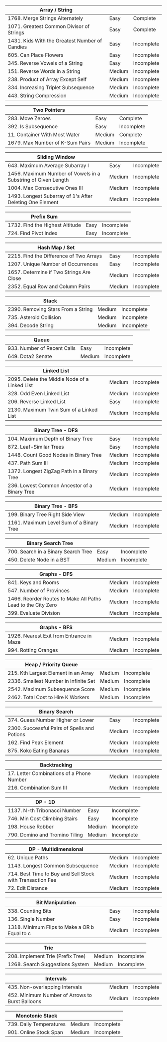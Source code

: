 | Array / String                                                |         |            |
| ------------------------------------------------------------- | ------- | ---------- |
| 1768. Merge Strings Alternately                               | Easy    | Complete   |
| 1071. Greatest Common Divisor of Strings                      | Easy    | Complete   |
| 1431. Kids With the Greatest Number of Candies                | Easy    | Incomplete |
| 605. Can Place Flowers                                        | Easy    | Incomplete |
| 345. Reverse Vowels of a String                               | Easy    | Incomplete |
| 151. Reverse Words in a String                                | Medium  | Incomplete |
| 238. Product of Array Except Self                             | Medium  | Incomplete |
| 334. Increasing Triplet Subsequence                           | Medium  | Incomplete |
| 443. String Compression                                       | Medium  | Incomplete |


| Two Pointers                                                  |         |            |
| ------------------------------------------------------------- | ------- | ---------- |
| 283. Move Zeroes                                              | Easy    | Complete   |
| 392. Is Subsequence                                           | Easy    | Incomplete |
| 11. Container With Most Water                                 | Medium  | Complete   |
| 1679. Max Number of K-Sum Pairs                               | Medium  | Incomplete |


| Sliding Window                                                |         |            |
| ------------------------------------------------------------- | ------- | ---------- |
| 643. Maximum Average Subarray I                               | Easy    | Incomplete |
| 1456. Maximum Number of Vowels in a Substring of Given Length | Medium  | Incomplete |
| 1004. Max Consecutive Ones III                                | Medium  | Incomplete |
| 1493. Longest Subarray of 1's After Deleting One Element      | Medium  | Incomplete |


| Prefix Sum                                                    |         |            |
| ------------------------------------------------------------- | ------- | ---------- |
| 1732. Find the Highest Altitude                               | Easy    | Incomplete |
| 724. Find Pivot Index                                         | Easy    | Incomplete |


| Hash Map / Set                                                |         |            |
| ------------------------------------------------------------- | ------- | ---------- |
| 2215. Find the Difference of Two Arrays                       | Easy    | Incomplete |
| 1207. Unique Number of Occurrences                            | Easy    | Incomplete |
| 1657. Determine if Two Strings Are Close                      | Medium  | Incomplete |
| 2352. Equal Row and Column Pairs                              | Medium  | Incomplete |


| Stack                                                         |         |            |
| ------------------------------------------------------------- | ------- | ---------- |
| 2390. Removing Stars From a String                            | Medium  | Incomplete |
| 735. Asteroid Collision                                       | Medium  | Incomplete |
| 394. Decode String                                            | Medium  | Incomplete |


| Queue                                                         |         |            |
| ------------------------------------------------------------- | ------- | ---------- |
| 933. Number of Recent Calls                                   | Easy    | Incomplete |
| 649. Dota2 Senate                                             | Medium  | Incomplete |


| Linked List                                                   |         |            |
| ------------------------------------------------------------- | ------- | ---------- |
| 2095. Delete the Middle Node of a Linked List                 | Medium  | Incomplete |
| 328. Odd Even Linked List                                     | Medium  | Incomplete |
| 206. Reverse Linked List                                      | Easy    | Incomplete |
| 2130. Maximum Twin Sum of a Linked List                       | Medium  | Incomplete |


| Binary Tree - DFS                                             |         |            |
| ------------------------------------------------------------- | ------- | ---------- |
| 104. Maximum Depth of Binary Tree                             | Easy    | Incomplete |
| 872. Leaf-Similar Trees                                       | Easy    | Incomplete |
| 1448. Count Good Nodes in Binary Tree                         | Medium  | Incomplete |
| 437. Path Sum III                                             | Medium  | Incomplete |
| 1372. Longest ZigZag Path in a Binary Tree                    | Medium  | Incomplete |
| 236. Lowest Common Ancestor of a Binary Tree                  | Medium  | Incomplete |


| Binary Tree - BFS                                             |         |            |
| ------------------------------------------------------------- | ------- | ---------- |
| 199. Binary Tree Right Side View                              | Medium  | Incomplete |
| 1161. Maximum Level Sum of a Binary Tree                      | Medium  | Incomplete |


| Binary Search Tree                                            |         |            |
| ------------------------------------------------------------- | ------- | ---------- |
| 700. Search in a Binary Search Tree                           | Easy    | Incomplete |
| 450. Delete Node in a BST                                     | Medium  | Incomplete |


| Graphs - DFS                                                  |         |            |
| ------------------------------------------------------------- | ------- | ---------- |
| 841. Keys and Rooms                                           | Medium  | Incomplete |
| 547. Number of Provinces                                      | Medium  | Incomplete |
| 1466. Reorder Routes to Make All Paths Lead to the City Zero  | Medium  | Incomplete |
| 399. Evaluate Division                                        | Medium  | Incomplete |


| Graphs - BFS                                                  |         |            |
| ------------------------------------------------------------- | ------- | ---------- |
| 1926. Nearest Exit from Entrance in Maze                      | Medium  | Incomplete |
| 994. Rotting Oranges                                          | Medium  | Incomplete |


| Heap / Priority Queue                                         |         |            |
| ------------------------------------------------------------- | ------- | ---------- |
| 215. Kth Largest Element in an Array                          | Medium  | Incomplete |
| 2336. Smallest Number in Infinite Set                         | Medium  | Incomplete |
| 2542. Maximum Subsequence Score                               | Medium  | Incomplete |
| 2462. Total Cost to Hire K Workers                            | Medium  | Incomplete |


| Binary Search                                                 |         |            |
| ------------------------------------------------------------- | ------- | ---------- |
| 374. Guess Number Higher or Lower                             | Easy    | Incomplete |
| 2300. Successful Pairs of Spells and Potions                  | Medium  | Incomplete |
| 162. Find Peak Element                                        | Medium  | Incomplete |
| 875. Koko Eating Bananas                                      | Medium  | Incomplete |


| Backtracking                                                  |         |            |
| ------------------------------------------------------------- | ------- | ---------- |
| 17. Letter Combinations of a Phone Number                     | Medium  | Incomplete |
| 216. Combination Sum III                                      | Medium  | Incomplete |


| DP - 1D                                                      |         |            |
| ------------------------------------------------------------- | ------- | ---------- |
| 1137. N-th Tribonacci Number                                  | Easy    | Incomplete |
| 746. Min Cost Climbing Stairs                                 | Easy    | Incomplete |
| 198. House Robber                                             | Medium  | Incomplete |
| 790. Domino and Tromino Tiling                                | Medium  | Incomplete |


| DP - Multidimensional                                         |         |            |
| ------------------------------------------------------------- | ------- | ---------- |
| 62. Unique Paths                                              | Medium  | Incomplete |
| 1143. Longest Common Subsequence                              | Medium  | Incomplete |
| 714. Best Time to Buy and Sell Stock with Transaction Fee     | Medium  | Incomplete |
| 72. Edit Distance                                             | Medium  | Incomplete |


| Bit Manipulation                                              |         |            |
| ------------------------------------------------------------- | ------- | ---------- |
| 338. Counting Bits                                            | Easy    | Incomplete |
| 136. Single Number                                            | Easy    | Incomplete |
| 1318. Minimum Flips to Make a OR b Equal to c                 | Medium  | Incomplete |


| Trie                                                          |         |            |
| ------------------------------------------------------------- | ------- | ---------- |
| 208. Implement Trie (Prefix Tree)                             | Medium  | Incomplete |
| 1268. Search Suggestions System                               | Medium  | Incomplete |


| Intervals                                                     |         |            |
| ------------------------------------------------------------- | ------- | ---------- |
| 435. Non-overlapping Intervals                                | Medium  | Incomplete |
| 452. Minimum Number of Arrows to Burst Balloons               | Medium  | Incomplete |


| Monotonic Stack                                               |         |            |
| ------------------------------------------------------------- | ------- | ---------- |
| 739. Daily Temperatures                                       | Medium  | Incomplete |
| 901. Online Stock Span                                        | Medium  | Incomplete |
